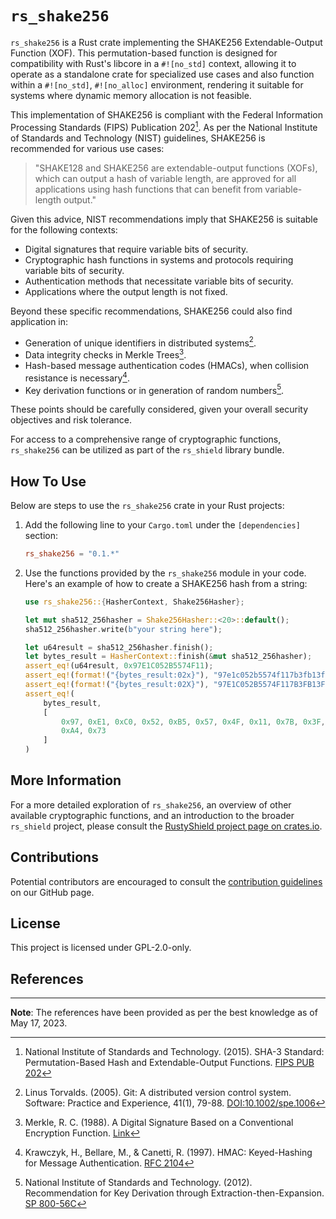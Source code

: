 # `rs_shake256`

`rs_shake256` is a Rust crate implementing the SHAKE256 Extendable-Output Function (XOF). This permutation-based function is designed for compatibility with Rust's libcore in a `#![no_std]` context, allowing it to operate as a standalone crate for specialized use cases and also function within a `#![no_std]`, `#![no_alloc]` environment, rendering it suitable for systems where dynamic memory allocation is not feasible.

This implementation of SHAKE256 is compliant with the Federal Information Processing Standards (FIPS) Publication 202[^1]. As per the National Institute of Standards and Technology (NIST) guidelines, SHAKE256 is recommended for various use cases:

> "SHAKE128 and SHAKE256 are extendable-output functions (XOFs), which can output a hash of variable length, are approved for all applications using hash functions that can benefit from variable-length output."

Given this advice, NIST recommendations imply that SHAKE256 is suitable for the following contexts:

- Digital signatures that require variable bits of security.
- Cryptographic hash functions in systems and protocols requiring variable bits of security.
- Authentication methods that necessitate variable bits of security.
- Applications where the output length is not fixed.

Beyond these specific recommendations, SHAKE256 could also find application in:

- Generation of unique identifiers in distributed systems[^2].
- Data integrity checks in Merkle Trees[^4].
- Hash-based message authentication codes (HMACs), when collision resistance is necessary[^3].
- Key derivation functions or in generation of random numbers[^6].

These points should be carefully considered, given your overall security objectives and risk tolerance.

For access to a comprehensive range of cryptographic functions, `rs_shake256` can be utilized as part of the `rs_shield` library bundle.

## How To Use

Below are steps to use the `rs_shake256` crate in your Rust projects:

1. Add the following line to your `Cargo.toml` under the `[dependencies]` section:

    ```toml
    rs_shake256 = "0.1.*"
    ```
   
3. Use the functions provided by the `rs_shake256` module in your code. Here's an example of how to create a SHAKE256 hash from a string:

    ```rust
    use rs_shake256::{HasherContext, Shake256Hasher};
    
    let mut sha512_256hasher = Shake256Hasher::<20>::default();
    sha512_256hasher.write(b"your string here");
    
    let u64result = sha512_256hasher.finish();
    let bytes_result = HasherContext::finish(&mut sha512_256hasher);
    assert_eq!(u64result, 0x97E1C052B5574F11);
    assert_eq!(format!("{bytes_result:02x}"), "97e1c052b5574f117b3fb13f26865fb4eec4a473");
    assert_eq!(format!("{bytes_result:02X}"), "97E1C052B5574F117B3FB13F26865FB4EEC4A473");
    assert_eq!(
        bytes_result,
        [
            0x97, 0xE1, 0xC0, 0x52, 0xB5, 0x57, 0x4F, 0x11, 0x7B, 0x3F, 0xB1, 0x3F, 0x26, 0x86, 0x5F, 0xB4, 0xEE, 0xC4,
            0xA4, 0x73
        ]
    )
    ```

## More Information

For a more detailed exploration of `rs_shake256`, an overview of other available cryptographic functions, and an introduction to the broader `rs_shield` project, please consult the [RustyShield project page on crates.io](https://crates.io/crates/rs_shield).

## Contributions
Potential contributors are encouraged to consult the [contribution guidelines](https://github.com/Azgrom/RustyShield/CONTRIBUTING.md) on our GitHub page.

## License

This project is licensed under GPL-2.0-only.

## References

[^1]: National Institute of Standards and Technology. (2015). SHA-3 Standard: Permutation-Based Hash and Extendable-Output Functions. [FIPS PUB 202](https://nvlpubs.nist.gov/nistpubs/FIPS/NIST.FIPS.202.pdf)

[^2]: Linus Torvalds. (2005). Git: A distributed version control system. Software: Practice and Experience, 41(1), 79-88. [DOI:10.1002/spe.1006](https://doi.org/10.1002/spe.1006)

[^3]: Krawczyk, H., Bellare, M., & Canetti, R. (1997). HMAC: Keyed-Hashing for Message Authentication. [RFC 2104](https://tools.ietf.org/html/rfc2104)

[^4]: Merkle, R. C. (1988). A Digital Signature Based on a Conventional Encryption Function. [Link](https://link.springer.com/content/pdf/10.1007/3-540-45961-8_24.pdf)

[^6]: National Institute of Standards and Technology. (2012). Recommendation for Key Derivation through Extraction-then-Expansion. [SP 800-56C](https://nvlpubs.nist.gov/nistpubs/SpecialPublications/NIST.SP.800-56Cr1.pdf)

---
**Note**: The references have been provided as per the best knowledge as of May 17, 2023.
